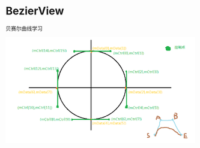 # BezierView
贝赛尔曲线学习


![看着注释配合学习](https://raw.githubusercontent.com/LiLittleXia/BezierView/master/app/src/main/res/drawable/tishitu.png)
